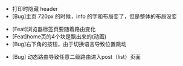 - 打印时隐藏 header
- [Bug]主页 720px 的时候，info 的字和布局变了，但是整体的布局没变
<!-- - [Bug-fixed]Logo 是个数条，会被点到 -->
- [Feat]浏览器标签页要随着路由变化
- [Feat]home页的4个块是飘出来的(动画)
- [Bug]右下角的按钮，由于切换语言导致位置跳动
<!-- - [Feat] home 页nav里的logo，当hover的时候能展开，看到具体信息（比如xxx@edu.cn），并且右键可以复制 -->
<!-- - [Feat] 中文时，里面的英文也要是 Times New Roman -->
- [Bug] 动态路由导致任意二级路由进入post（list）页面
<!-- - [Fuck] 现在看只能上nuxt或者vitepress了 -->
